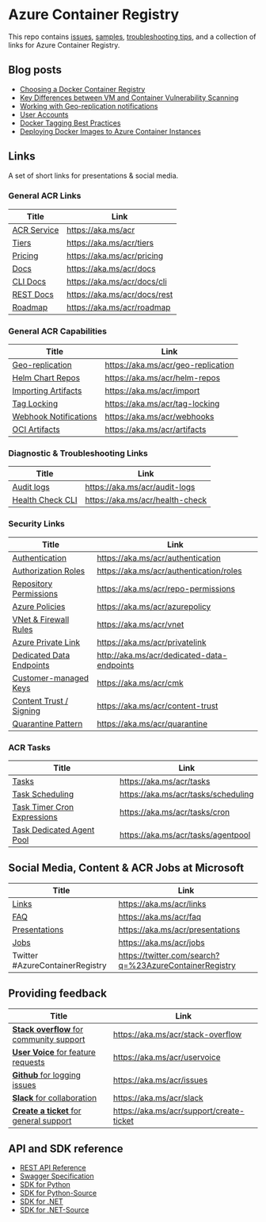# Azure Container Registry

This repo contains [issues](https://github.com/Azure/acr/issues), [samples](./docs), [troubleshooting tips](./docs/Troubleshooting%20Guide.md), and a collection of links for Azure Container Registry.

## Blog posts

* [Choosing a Docker Container Registry](https://stevelasker.blog/2018/11/14/choosing-a-docker-container-registry/)
* [Key Differences between VM and Container Vulnerability Scanning](https://stevelasker.blog/2018/06/27/key-differences-between-vm-and-container-vulnerability-scanning/)
* [Working with Geo-replication notifications](https://stevelasker.blog/2018/01/29/working-with-acr-geo-replication-notifications/)
* [User Accounts](https://stevelasker.blog/2016/11/17/azure-container-registry-user-accounts/)
* [Docker Tagging Best Practices](https://stevelasker.blog/2018/03/01/docker-tagging-best-practices-for-tagging-and-versioning-docker-images/)
* [Deploying Docker Images to Azure Container Instances](https://stevelasker.blog/2017/07/28/deploying-docker-images-from-the-azure-container-registry-to-azure-container-instances/)

## Links

A set of short links for presentations & social media.

### General ACR Links

| Title | Link |
| - | - |
| [ACR Service](https://aka.ms/acr) | https://aka.ms/acr |
| [Tiers](https://aka.ms/acr/tiers) | https://aka.ms/acr/tiers |
| [Pricing](https://aka.ms/acr/pricing) | https://aka.ms/acr/pricing |
| [Docs](https://aka.ms/acr/docs) | https://aka.ms/acr/docs |
| [CLI Docs](https://aka.ms/acr/docs/cli) | https://aka.ms/acr/docs/cli |
| [REST Docs](https://aka.ms/acr/docs/rest) | https://aka.ms/acr/docs/rest |
| [Roadmap](https://aka.ms/acr/roadmap) | https://aka.ms/acr/roadmap |

### General ACR Capabilities

| Title | Link |
| - | - |
| [Geo-replication](https://aka.ms/acr/geo-replication) | https://aka.ms/acr/geo-replication |
| [Helm Chart Repos](https://aka.ms/acr/helm-repos) | https://aka.ms/acr/helm-repos |
| [Importing Artifacts](https://aka.ms/acr/import) | https://aka.ms/acr/import |
| [Tag Locking](https://aka.ms/acr/tag-locking) | https://aka.ms/acr/tag-locking |
| [Webhook Notifications](https://aka.ms/acr/webhooks) | https://aka.ms/acr/webhooks |
| [OCI Artifacts](https://aka.ms/acr/artifacts) | https://aka.ms/acr/artifacts |

### Diagnostic & Troubleshooting Links

| Title | Link |
| - | - |
| [Audit logs](https://aka.ms/acr/audit-logs) | https://aka.ms/acr/audit-logs |
| [Health Check CLI](https://aka.ms/acr/health-check) | https://aka.ms/acr/health-check |

### Security Links

| Title | Link |
| - | - |
| [Authentication](https://aka.ms/acr/authentication) | https://aka.ms/acr/authentication |
| [Authorization Roles](https://aka.ms/acr/authentication/roles) | https://aka.ms/acr/authentication/roles |
| [Repository Permissions](https://aka.ms/acr/repo-permissions) | https://aka.ms/acr/repo-permissions |
| [Azure Policies](https://aka.ms/acr/azurepolicy) | https://aka.ms/acr/azurepolicy |
| [VNet & Firewall Rules](https://aka.ms/acr/vnet) | https://aka.ms/acr/vnet |
| [Azure Private Link](https://aka.ms/acr/privatelink) | https://aka.ms/acr/privatelink |
| [Dedicated Data Endpoints](http://aka.ms/acr/dedicated-data-endpoints) | http://aka.ms/acr/dedicated-data-endpoints |
| [Customer-managed Keys](https://aka.ms/acr/cmk) | https://aka.ms/acr/cmk |
| [Content Trust / Signing](https://aka.ms/acr/content-trust) | https://aka.ms/acr/content-trust |
| [Quarantine Pattern](https://aka.ms/acr/quarantine) | https://aka.ms/acr/quarantine |

### ACR Tasks

| Title | Link |
| - | - |
| [Tasks](https://aka.ms/acr/tasks) | https://aka.ms/acr/tasks |
| [Task Scheduling](https://aka.ms/acr/tasks/scheduling) | https://aka.ms/acr/tasks/scheduling |
| [Task Timer Cron Expressions](https://aka.ms/acr/tasks/cron) | https://aka.ms/acr/tasks/cron |
| [Task Dedicated Agent Pool](https://aka.ms/acr/tasks/agentpool) | https://aka.ms/acr/tasks/agentpool |

## Social Media, Content & ACR Jobs at Microsoft

| Title | Link |
|-|-|
| [Links](https://aka.ms/acr/links) | https://aka.ms/acr/links |
| [FAQ](https://aka.ms/acr/faq) | https://aka.ms/acr/faq |
| [Presentations](https://aka.ms/acr/presentations) | https://aka.ms/acr/presentations |
| [Jobs](https://aka.ms/acr/jobs) | https://aka.ms/acr/jobs |
| Twitter #AzureContainerRegistry | https://twitter.com/search?q=%23AzureContainerRegistry |

## Providing feedback

| Title | Link |
|-|-|
| [**Stack overflow** for community support](https://aka.ms/acr/stack-overflow) | https://aka.ms/acr/stack-overflow |
| [**User Voice** for feature requests](https://aka.ms/acr/uservoice) | https://aka.ms/acr/uservoice |
| [**Github** for logging issues](https://aka.ms/acr/issues) | https://aka.ms/acr/issues |
| [**Slack** for collaboration](https://aka.ms/acr/slack) | https://aka.ms/acr/slack |
| [**Create a ticket** for general support](https://aka.ms/acr/support/create-ticket) | https://aka.ms/acr/support/create-ticket |

## API and SDK reference

* [REST API Reference](https://docs.microsoft.com/rest/api/containerregistry/)
* [Swagger Specification](https://github.com/Azure/azure-rest-api-specs/blob/master/specification/containerregistry/resource-manager/Microsoft.ContainerRegistry/stable/2017-10-01/containerregistry.json)
* [SDK for Python](https://pypi.python.org/pypi/azure-mgmt-containerregistry)
* [SDK for Python-Source](https://github.com/Azure/azure-sdk-for-python/tree/master/azure-mgmt-containerregistry)
* [SDK for .NET](https://www.nuget.org/packages/Microsoft.Azure.Management.ContainerRegistry)
* [SDK for .NET-Source](https://github.com/Azure/azure-sdk-for-net/tree/master/src/SDKs/ContainerRegistry)
